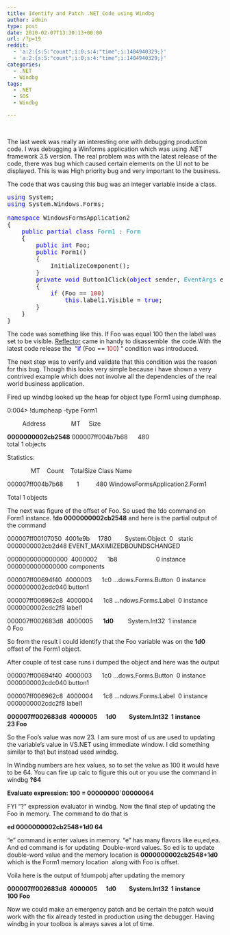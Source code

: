 ```yaml
---
title: Identify and Patch .NET Code using Windbg
author: admin
type: post
date: 2010-02-07T13:30:13+00:00
url: /?p=19
reddit:
  - 'a:2:{s:5:"count";i:0;s:4:"time";i:1404940329;}'
  - 'a:2:{s:5:"count";i:0;s:4:"time";i:1404940329;}'
categories:
  - .NET
  - Windbg
tags:
  - .NET
  - SOS
  - Windbg

---
```

&#160;

The last week was really an interesting one with debugging production code. I was debugging a Winforms application which was using .NET framework 3.5 version. The real problem was with the latest release of the code, there was bug which caused certain elements on the UI not to be displayed. This is was High priority bug and very important to the business. 

The code that was causing this bug was an integer variable inside a class. 

<pre class="code"><span style="color:blue;">using </span>System;
<span style="color:blue;">using </span>System.Windows.Forms;

<span style="color:blue;">namespace </span>WindowsFormsApplication2
{
    <span style="color:blue;">public partial class </span><span style="color:#2b91af;">Form1 </span>: <span style="color:#2b91af;">Form
    </span>{
        <span style="color:blue;">public int </span>Foo;
        <span style="color:blue;">public </span>Form1()
        {
            InitializeComponent();
        }
        <span style="color:blue;">private void </span>Button1Click(<span style="color:blue;">object </span>sender, <span style="color:#2b91af;">EventArgs </span>e)
        {
            <span style="color:blue;">if </span>(Foo == <span style="color:brown;">100</span>) 
                <span style="color:blue;">this</span>.label1.Visible = <span style="color:blue;">true</span>;
        }
    }
}</pre>

[][1][][1]

The code was something like this. If Foo was equal 100 then the label was set to be visible. <a href="http://www.red-gate.com/products/reflector/" target="_blank">Reflector</a> came in handy to disassemble&#160; the code.With the latest code release the&#160; “<span style="color:blue;">if </span>(Foo == <span style="color:brown;">100</span>) “ condition was introduced.

The next step was to verify and validate that this condition was the reason for this bug. Though this looks very simple because i have shown a very contrived example which does not involve all the dependencies of the real world business application. 

Fired up windbg looked up the heap for object type Form1 using dumpheap. 

0:004> !dumpheap -type Form1
    
  
&#160;&#160;&#160;&#160;&#160;&#160;&#160;&#160; Address&#160;&#160;&#160;&#160;&#160;&#160;&#160;&#160;&#160;&#160;&#160;&#160;&#160;&#160; MT&#160;&#160;&#160;&#160; Size

**0000000002cb2548** 000007ff004b7b68&#160;&#160;&#160;&#160;&#160; 480&#160;&#160;&#160;&#160;   
total 1 objects

Statistics:

&#160;&#160;&#160;&#160;&#160;&#160;&#160;&#160;&#160;&#160;&#160;&#160;&#160; MT&#160;&#160;&#160; Count&#160;&#160;&#160; TotalSize Class Name

000007ff004b7b68&#160;&#160;&#160;&#160;&#160;&#160;&#160; 1&#160;&#160;&#160;&#160;&#160;&#160;&#160;&#160;&#160; 480 WindowsFormsApplication2.Form1

Total 1 objects

The next was figure of the offset of Foo. So used the !do command on Form1 instance. **!do 0000000002cb2548** and here is the partial output of the command&#160;&#160;&#160; 

000007ff00107050&#160; 4001e9b&#160;&#160;&#160;&#160; 1780&#160;&#160;&#160;&#160;&#160;&#160;&#160; System.Object&#160; 0&#160;&#160; static 0000000002cb2d48 EVENT_MAXIMIZEDBOUNDSCHANGED
    
  
0000000000000000&#160; 4000002&#160;&#160;&#160;&#160;&#160; 1b8&#160;&#160;&#160;&#160;&#160;&#160;&#160;&#160;&#160;&#160;&#160;&#160;&#160;&#160;&#160;&#160;&#160;&#160;&#160;&#160;&#160;&#160; 0 instance 0000000000000000 components 

000007ff00694f40&#160; 4000003&#160;&#160;&#160;&#160;&#160; 1c0 &#8230;dows.Forms.Button&#160; 0 instance 0000000002cdc040 button1 

000007ff006962c8&#160; 4000004&#160;&#160;&#160;&#160;&#160; 1c8 &#8230;ndows.Forms.Label&#160; 0 instance 0000000002cdc2f8 label1 

000007ff002683d8&#160; 4000005&#160;&#160;&#160;&#160;&#160; **1d0&#160;&#160;&#160;** &#160;&#160;&#160;&#160; System.Int32&#160; 1 instance&#160;&#160;&#160;&#160;&#160;&#160;&#160;&#160;&#160;&#160;&#160;&#160;&#160;&#160;&#160; 0 Foo

So from the result i could identify that the Foo variable was on the **1d0** offset of the Form1 object. 

After couple of test case runs i dumped the object and here was the output

000007ff00694f40&#160; 4000003&#160;&#160;&#160;&#160;&#160; 1c0 &#8230;dows.Forms.Button&#160; 0 instance 0000000002cdc040 button1
    
  
000007ff006962c8&#160; 4000004&#160;&#160;&#160;&#160;&#160; 1c8 &#8230;ndows.Forms.Label&#160; 0 instance 0000000002cdc2f8 label1

**000007ff002683d8&#160; 4000005&#160;&#160;&#160;&#160;&#160; 1d0&#160;&#160;&#160;&#160;&#160;&#160;&#160;&#160; System.Int32&#160; 1 instance&#160;&#160;&#160;&#160;&#160;&#160;&#160;&#160;&#160;&#160;&#160;&#160;&#160;&#160; 23 Foo**

So the Foo’s value was now 23. I am sure most of us are used to updating the variable’s value in VS.NET using immediate window. I did something similar to that but instead used windbg.

In Windbg numbers are hex values, so to set the value as 100 it would have to be 64. You can fire up calc to figure this out or you use the command in windbg **?64** 

**Evaluate expression: 100 = 00000000\`00000064**

FYI “?” expression evaluator in windbg. Now the final step of updating the Foo in memory. The command to do that is 

**ed 0000000002cb2548+1d0 64** 

“e” command is enter values in memory. “e” has many flavors like eu,ed,ea. And ed command is for updating&#160; Double-word values. So ed is to update double-word value and the memory location is **0000000002cb2548+1d0** which is the Form1 memory location&#160; along with Foo is offset.&#160; 

Voila here is the output of !dumpobj after updating the memory 

**000007ff002683d8&#160; 4000005&#160;&#160;&#160;&#160;&#160; 1d0&#160;&#160;&#160;&#160;&#160;&#160;&#160;&#160; System.Int32&#160; 1 instance&#160;&#160;&#160;&#160;&#160;&#160;&#160;&#160;&#160;&#160;&#160;&#160;&#160; 100 Foo**

Now we could make an emergency patch and be certain the patch would work with the fix already tested in production using the debugger. Having windbg in your toolbox is always saves a lot of time.&#160;&#160;

 [1]: http://11011.net/software/vspaste